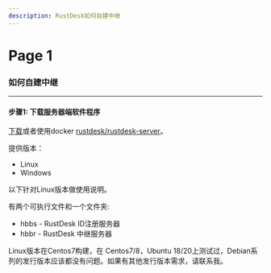 ```yaml
---
description: RustDesk如何自建中继
---
```


# Page 1

### 如何自建中继

***

#### 步骤1: 下载服务器端软件程序

[下载](https://github.com/rustdesk/rustdesk-server/releases)或者使用docker [rustdesk/rustdesk-server](https://hub.docker.com/r/rustdesk/rustdesk-server/tags)。

提供版本：

* Linux
* Windows

以下针对Linux版本做使用说明。

有两个可执行文件和一个文件夹:

* hbbs - RustDesk ID注册服务器
* hbbr - RustDesk 中继服务器

Linux版本在Centos7构建，在 Centos7/8，Ubuntu 18/20上测试过，Debian系列的发行版本应该都没有问题。如果有其他发行版本需求，请联系我。
